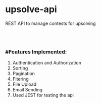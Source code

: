 # upsolve-api
REST API to manage contests for upsolving

<br />
<br /> 

### #Features Implemented: 
1. Authentication and Authorization 
2. Sorting
3. Pagination
4. Fitering
5. File Upload
6. Email Sending
7. Used JEST for testing the api
